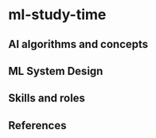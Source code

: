 # ml-study-time


## AI algorithms and concepts 



## ML System Design





## Skills and roles 





## References